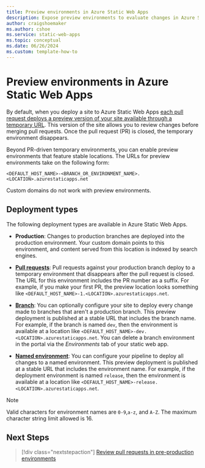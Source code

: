 ```yaml
---
title: Preview environments in Azure Static Web Apps
description: Expose preview environments to evaluate changes in Azure Static Web Apps
author: craigshoemaker
ms.author: cshoe
ms.service: static-web-apps
ms.topic: conceptual
ms.date: 06/26/2024
ms.custom: template-how-to
---
```


# Preview environments in Azure Static Web Apps

By default, when you deploy a site to Azure Static Web Apps [each pull request deploys a preview version of your site available through a temporary URL](review-publish-pull-requests.md). This version of the site allows you to review changes before merging pull requests. Once the pull request (PR) is closed, the temporary environment disappears.

Beyond PR-driven temporary environments, you can enable preview environments that feature stable locations. The URLs for preview environments take on the following form:

  ```text
  <DEFAULT_HOST_NAME>-<BRANCH_OR_ENVIRONMENT_NAME>.<LOCATION>.azurestaticapps.net
  ```

Custom domains do not work with preview environments.

## Deployment types

The following deployment types are available in Azure Static Web Apps.

- **Production**: Changes to production branches are deployed into the production environment. Your custom domain points to this environment, and content served from this location is indexed by search engines.

- [**Pull requests**](review-publish-pull-requests.md): Pull requests against your production branch deploy to a temporary environment that disappears after the pull request is closed. The URL for this environment includes the PR number as a suffix. For example, if you make your first PR, the preview location looks something like `<DEFAULT_HOST_NAME>-1.<LOCATION>.azurestaticapps.net`.

- [**Branch**](branch-environments.md): You can optionally configure your site to deploy every change made to branches that aren't a production branch. This preview deployment is published at a stable URL that includes the branch name. For example, if the branch is named `dev`, then the environment is available at a location like `<DEFAULT_HOST_NAME>-dev.<LOCATION>.azurestaticapps.net`. You can delete a branch environment in the portal via the *Environments* tab of your static web app. 

- [**Named environment**](named-environments.md): You can configure your pipeline to deploy all changes to a named environment. This preview deployment is published at a stable URL that includes the environment name. For example, if the deployment environment is named `release`, then the environment is available at a location like `<DEFAULT_HOST_NAME>-release.<LOCATION>.azurestaticapps.net`. 

> [!NOTE]
> Valid characters for environment names are `0-9`,`a-z`, and `A-Z`. The maximum character string limit allowed is 16. 

## Next Steps

> [!div class="nextstepaction"]
> [Review pull requests in pre-production environments](./review-publish-pull-requests.md)
